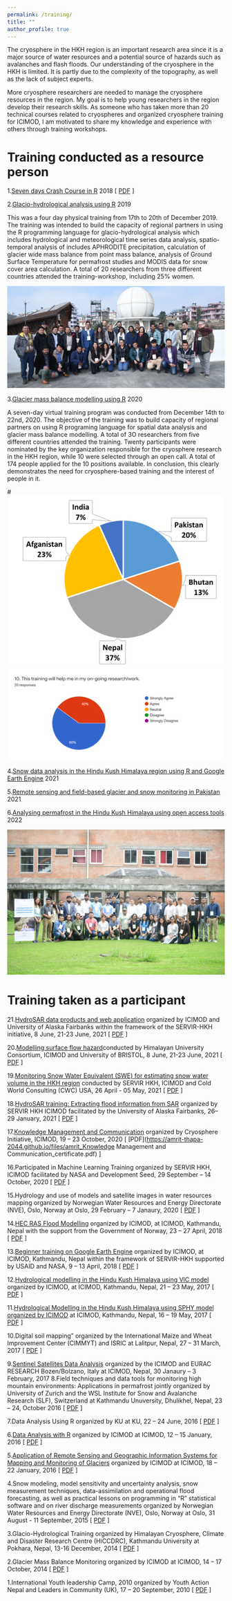 ```yaml
---
permalink: /training/
title: ""
author_profile: true
---
```


The cryosphere in the HKH region is an important research area since it is a major source of water resources and a potential source of hazards such as avalanches and flash floods. Our understanding of the cryosphere in the HKH is limited. It is partly due to the complexity of the topography, as well as the lack of subject experts.

More cryosphere researchers are needed to manage the cryosphere resources in the region. My goal is to help young researchers in the region develop their research skills. As someone who has taken more than 20 technical courses related to cryospheres and organized cryosphere training for ICIMOD, I am motivated to share my knowledge and experience with others through training workshops.

# Training conducted as a resource person
1.[Seven days Crash Course in R](https://greenhood.org/events/crash-course-in-r-programming/) 2018 [ [PDF](https://amrit-thapa-2044.github.io/files/amrit_R_trainer_greenhood_nepal.pdf) ]

2.[Glacio-hydrological analysis using R](https://www.icimod.org/event/glacio-hydrological-analysis-using-r/) 2019

This was a four day physical training from 17th to 20th of December 2019. The training was intended to build the capacity of regional partners in using the R programming language for glacio-hydrological analysis which includes hydrological and meteorological time series data analysis, spatio-temporal analysis of includes APHRODITE precipitation, calculation of glacier wide mass balance from point mass balance, analysis of Ground Surface Temperature for permafrost studies and MODIS data for snow cover area calculation. A total of 20 researchers from three different countries attended the training-workshop, including 25% women.


![2019](/images/R_training_2019.jpg)


3.[Glacier mass balance modelling using R](https://www.icimod.org/event/glacier-mass-balance-modelling-using-r/) 2020

A seven-day virtual training program was conducted from December 14th to 22nd, 2020. The objective of the training was to build capacity of regional partners on using R programing language for spatial data analysis and glacier mass balance modelling. A total of 3O researchers from five different countries attended the training. Twenty participants were nominated by the key organization responsible for the cryosphere research in the HKH region, while 10 were selected through an open call. A total of 174 people applied for the 10 positions available. In conclusion, this clearly demonstrates the need for cryosphere-based training and the interest of people in it.

#![COUNTRY_2020](/images/training_country_stat_2020.png) ![USEFULNESS_2020](/images/training_2020.png)

4.[Snow data analysis in the Hindu Kush Himalaya region using R and Google Earth Engine](https://www.icimod.org/event/snow-data-analysis-in-the-hindu-kush-himalaya-region-using-r-and-google-earth-engine/) 2021

5.[Remote sensing and field-based glacier and snow monitoring in Pakistan](https://www.icimod.org/event/remote-sensing-and-field-based-glacier-and-snow-monitoring-in-pakistan/) 2021

6.[Analysing permafrost in the Hindu Kush Himalaya using open access tools](https://www.icimod.org/event/analysing-permafrost-in-the-hindu-kush-himalaya-using-open-access-tools/) 2022

![2019](/images/ICIMOD_permafrost_training_2022.jpg)


# Training taken as a participant
21.[HydroSAR data products and web application](https://servir.icimod.org/events/orientation-training-on-hydrosar-data-products-and-web-application/) organized by ICIMOD and University of Alaska Fairbanks within the framework of the SERVIR-HKH initiative, 8 June, 21-23 June, 2021 [ [PDF](https://amrit-thapa-2044.github.io/files/amrit_R_trainer_greenhood_nepal.pdf) ]

20.[Modelling surface flow hazard](https://www.huc-hkh.org/events/modelling-surface-flow-hazards)conducted by Himalayan University Consortium, ICIMOD and University of BRISTOL, 8 June, 21-23 June, 2021 [ [PDF](https://amrit-thapa-2044.github.io/files/amrit_R_trainer_greenhood_nepal.pdf) ]

19.[Monitoring Snow Water Equivalent (SWE) for estimating snow water volume in the HKH region](https://servir.icimod.org/events/monitoring-snow-water-equivalent-swe-for-estimating-snow-water-volume-in-the-hkh-region/) conducted by SERVIR HKH, ICIMOD and Cold World Consulting (CWC) USA, 26 April - 05 May, 2021 [ [PDF](https://amrit-thapa-2044.github.io/files/amrit_R_trainer_greenhood_nepal.pdf) ]

18.[HydroSAR training: Extracting flood information from SAR](https://servir.icimod.org/events/hydrosar-training-extracting-flood-information-from-sar/) organized by SERVIR HKH ICIMOD facilitated by the University of Alaska Fairbanks, 26– 29 January, 2021 [ [PDF](https://amrit-thapa-2044.github.io/files/amrit_R_trainer_greenhood_nepal.pdf) ]

17.[Knowledge Management and Communication](https://www.icimod.org/event/introductory-training-on-knowledge-management-and-communication/) organized by Cryosphere Initiative, ICIMOD, 19 – 23 October, 2020 [ [PDF](https://amrit-thapa-2044.github.io/files/amrit_Knowledge Management and Communication_certificate.pdf) ]

16.Participated in Machine Learning Training organized by SERVIR HKH, ICIMOD facilitated by NASA and Development Seed, 29 September – 14 October, 2020 [ [PDF](https://amrit-thapa-2044.github.io/files/amrit_R_trainer_greenhood_nepal.pdf) ]

15.Hydrology and use of models and satellite images in water resources mapping organized by Norwegian Water Resources and Energy Directorate (NVE), Oslo, Norway at Oslo, 29 February – 7 Janaury, 2020 [ [PDF](https://amrit-thapa-2044.github.io/files/amrit_R_trainer_greenhood_nepal.pdf) ]

14.[HEC RAS Flood Modelling](https://www.icimod.org/event/training-on-hec-ras-flood-modelling/) organized by ICIMOD, at ICIMOD, Kathmandu, Nepal with the support from the Government of Norway, 23 – 27 April, 2018 [ [PDF](https://amrit-thapa-2044.github.io/files/amrit_R_trainer_greenhood_nepal.pdf) ]

13.[Beginner training on Google Earth Engine](https://servir.icimod.org/news/google-earth-engine-training-workshop-gives-exposure-professionals-and-students-mapping-our/) organized by ICIMOD, at ICIMOD, Kathmandu, Nepal within the framework of SERVIR-HKH supported by USAID and NASA, 9 – 13 April, 2018 [ [PDF](https://amrit-thapa-2044.github.io/files/amrit_R_trainer_greenhood_nepal.pdf) ]

12.[Hydrological modelling in the Hindu Kush Himalaya using VIC model](https://servir.icimod.org/events/regional-training-on-glacio-hydrological-modelling-in-the-hindu-kush-himalaya/) organized by ICIMOD, at ICIMOD, Kathmandu, Nepal, 21 – 23 May, 2017 [ [PDF](https://amrit-thapa-2044.github.io/files/amrit_R_trainer_greenhood_nepal.pdf) ]

11.[Hydrological Modelling in the Hindu Kush Himalaya using SPHY model organized by ICIMOD](https://servir.icimod.org/events/regional-training-on-glacio-hydrological-modelling-in-the-hindu-kush-himalaya/) at ICIMOD, Kathmandu, Nepal, 16 – 19 May, 2017 [ [PDF](https://amrit-thapa-2044.github.io/files/amrit_R_trainer_greenhood_nepal.pdf) ]

10.Digital soil mapping” organized by the International Maize and Wheat Improvement Center (CIMMYT) and ISRIC at Lalitpur, Nepal, 27 – 31 March, 2017 [ [PDF](https://amrit-thapa-2044.github.io/files/amrit_R_trainer_greenhood_nepal.pdf) ]

9.[Sentinel Satellites Data Analysis](https://servir.icimod.org/events/training-on-sentinel-satellites-data-analysis/) organized by the ICIMOD and EURAC RESEARCH Bozen/Bolzano, Italy at ICIMOD, Nepal, 30 Janaury – 3 February, 2017
8.Field techniques and data tools for monitoring high mountain environments: Applications in permafrost jointly organized by University of Zurich and the WSL Institute for Snow and Avalanche Research (SLF), Switzerland at Kathmandu Unuversity, Dhulikhel, Nepal, 23 – 24, October 2016 [ [PDF](https://amrit-thapa-2044.github.io/files/amrit_R_trainer_greenhood_nepal.pdf) ]

7.Data Analysis Using R organized by KU at KU, 22 – 24 June, 2016 [ [PDF](https://amrit-thapa-2044.github.io/files/amrit_KU_R_training_certificate.pdf) ]

6.[Data Analysis with R](https://www.icimod.org/event/introduction-to-data-analysis-with-rintroduction-to-data-analysis-with-r/) organized by ICIMOD at ICIMOD, 12 – 15 January, 2016 [ [PDF](https://amrit-thapa-2044.github.io/files/amrit_icimod_data_analysis_in_R.pdf) ]

5.[Application of Remote Sensing and Geographic Information Systems for Mapping and Monitoring of Glaciers](https://www.icimod.org/event/training-on-application-of-remote-sensing-and-geographical-information-systems-for-mapping-and-monitoring-of-glaciers/) organized by ICIMOD at ICIMOD, 18 – 22 January, 2016 [ [PDF](https://amrit-thapa-2044.github.io/files/amrit_icimod_glacier_remote_sensing_GIS.pdf) ]

4.Snow modeling, model sensitivity and uncertainty analysis, snow measurement techniques, data-assimilation and operational flood forecasting, as well as practical lessons on programming in “R” statistical software and on river discharge measurements organized by Norwegian Water Resources and Energy Directorate (NVE), Oslo, Norway at Oslo, 31 August - 11 September, 2015 [ [PDF](https://amrit-thapa-2044.github.io/files/amrit_NVE_snowAMP_training_certificate.pdf) ]

3.Glacio-Hydrological Training organized by Himalayan Cryosphere, Climate and Disaster Research Centre (HiCCDRC), Kathmandu University at Pokhara, Nepal, 13-16 December, 2014 [ [PDF](https://amrit-thapa-2044.github.io/files/amrit_glacio_hydrology_training_KU.pdf) ]

2.Glacier Mass Balance Monitoring organized by ICIMOD at ICIMOD, 14 – 17 October, 2014 [ [PDF](https://amrit-thapa-2044.github.io/files/amrit_icimod_glacier_mass_balance.pdf) ]

1.International Youth leadership Camp, 2010 organized by Youth Action Nepal and Leaders in Community (UK), 17 – 20 September, 2010 [ [PDF](https://amrit-thapa-2044.github.io/files/amrit_R_trainer_greenhood_nepal.pdf) ]
